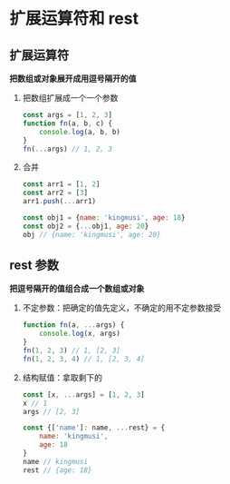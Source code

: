 ﻿# 扩展运算符和 rest

## 扩展运算符

**把数组或对象展开成用逗号隔开的值**

1. 把数组扩展成一个一个参数

   ```js
   const args = [1, 2, 3]
   function fn(a, b, c) {
       console.log(a, b, b)
   }
   fn(...args) // 1, 2, 3
   ```

2. 合并

   ```js
   const arr1 = [1, 2]
   const arr2 = [3]
   arr1.push(...arr1)
   ```

   ```js
   const obj1 = {name: 'kingmusi', age: 18}
   const obj2 = {...obj1, age: 20} 
   obj // {name: 'kingmusi', age: 20}
   ```

   

## rest 参数

**把逗号隔开的值组合成一个数组或对象**

1. 不定参数：把确定的值先定义，不确定的用不定参数接受

   ```js
   function fn(a, ...args) {
       console.log(x, args)
   }
   fn(1, 2, 3) // 1, [2, 3]
   fn(1, 2, 3, 4) // 1, [2, 3, 4]
   ```

2. 结构赋值：拿取剩下的

   ```js
   const [x, ...args] = [1, 2, 3]
   x // 1
   args // [2, 3]
   ```

   ```js
   const {['name']: name, ...rest} = {
       name: 'kingmusi',
       age: 18
   }
   name // kingmusi
   rest // {age: 18}
   ```

   